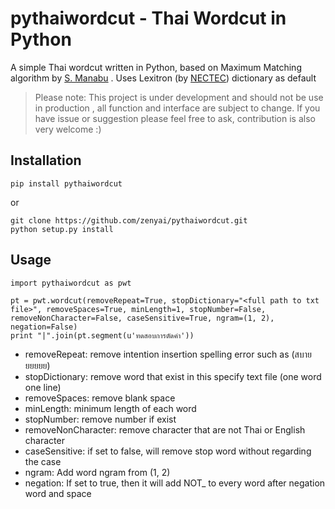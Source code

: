 # pythaiwordcut - Thai Wordcut in Python

A simple Thai wordcut written in Python, based on Maximum Matching algorithm by [S. Manabu](http://www.aclweb.org/anthology/E14-4016)
. Uses Lexitron (by [NECTEC](http://www.sansarn.com/lexto/license-lexitron.php)) dictionary as default

> Please note: This project is under development and should not be use in production , all function and interface are subject to change. If you have issue or suggestion please feel free to ask, contribution is also very welcome :)

## Installation

```
pip install pythaiwordcut
```

or

```
git clone https://github.com/zenyai/pythaiwordcut.git
python setup.py install
```

## Usage
```
import pythaiwordcut as pwt

pt = pwt.wordcut(removeRepeat=True, stopDictionary="<full path to txt file>", removeSpaces=True, minLength=1, stopNumber=False, removeNonCharacter=False, caseSensitive=True, ngram=(1, 2), negation=False)
print "|".join(pt.segment(u'ทดสอบการตัดคำ'))
```

* removeRepeat: remove intention insertion spelling error such as (สบายยยยยย)
* stopDictionary: remove word that exist in this specify text file (one word one line)
* removeSpaces: remove blank space
* minLength: minimum length of each word
* stopNumber: remove number if exist
* removeNonCharacter: remove character that are not Thai or English character
* caseSensitive: if set to false, will remove stop word without regarding the case
* ngram: Add word ngram from (1, 2)
* negation: If set to true, then it will add NOT_ to every word after negation word and space
